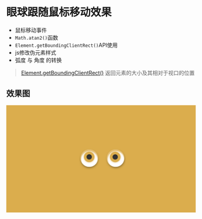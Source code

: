 ﻿# 眼球跟随鼠标移动效果


* 鼠标移动事件
* `Math.atan2()`函数
* `Element.getBoundingClientRect()`API使用
* js修改伪元素样式
* 弧度 与 角度 的转换

> [Element.getBoundingClientRect()](https://developer.mozilla.org/zh-CN/docs/Web/API/Element/getBoundingClientRect) 返回元素的大小及其相对于视口的位置


## 效果图
![眼球跟随鼠标移动效果](./demo.jpg)